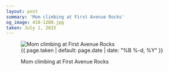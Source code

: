 ```yaml
---
layout: post
summary: 'Mom climbing at First Avenue Rocks'
og_image: 418-1280.jpg
taken: July 1, 2015
---
```


<figure class="post">
<img alt="Mom climbing at First Avenue Rocks" sizes="(min-width: 700px) 50vw, calc(100vw - 2rem)" src="{{ site.assets_url }}/418-640.jpg" srcset="{{ site.assets_url }}/418-1280.jpg 1280w, {{ site.assets_url }}/418-960.jpg 960w, {{ site.assets_url }}/418-640.jpg 640w, {{ site.assets_url }}/418-320.jpg 320w"/>
<figcaption>
<time>{{ page.taken | default: page.date | date: "%B %-d, %Y" }}</time>
<p>Mom climbing at First Avenue Rocks</p>
</figcaption>
</figure>
